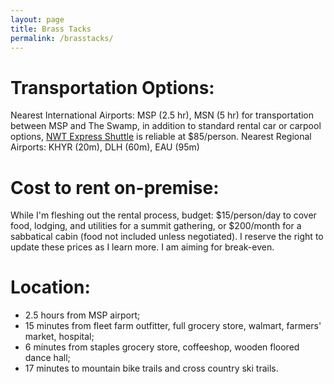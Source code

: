 ```yaml
---
layout: page
title: Brass Tacks
permalink: /brasstacks/
---
```


# Transportation Options:
Nearest International Airports: MSP (2.5 hr), MSN (5 hr)
for transportation between MSP and The Swamp, in addition to standard rental car or carpool options, [NWT Express Shuttle](https://nwtexpressshuttle.com/) is reliable at $85/person.
Nearest Regional Airports: KHYR (20m), DLH (60m), EAU (95m)

# Cost to rent on-premise:
While I'm fleshing out the rental process, budget: 
$15/person/day to cover food, lodging, and utilities for a summit gathering, 
or $200/month for a sabbatical cabin (food not included unless negotiated). 
I reserve the right to update these prices as I learn more. I am aiming for break-even.

# Location:
- 2.5 hours from MSP airport; 
- 15 minutes from fleet farm outfitter, full grocery store, walmart, farmers' market, hospital; 
- 6 minutes from staples grocery store, coffeeshop, wooden floored dance hall; 
- 17 minutes to mountain bike trails and cross country ski trails.
